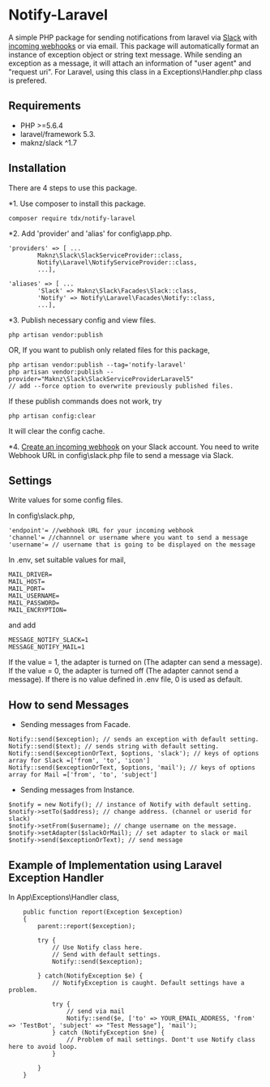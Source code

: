 # Notify-Laravel
A simple PHP package for sending notifications from laravel via [Slack](https://slack.com) with [incoming webhooks](https://my.slack.com/services/new/incoming-webhook) or via email.
This package will automatically format an instance of exception object or string text message.
While sending an exception as a message, it will attach an information of "user agent" and "request uri".
For Laravel, using this class in a Exceptions\Handler.php class is prefered.

## Requirements

* PHP >=5.6.4
* laravel/framework 5.3.
* maknz/slack ^1.7

## Installation

There are 4 steps to use this package.

*1. Use composer to install this package.

```
composer require tdx/notify-laravel
```

*2. Add 'provider' and 'alias' for config\app.php.
```
'providers' => [ ...
        Maknz\Slack\SlackServiceProvider::class,
        Notify\Laravel\NotifyServiceProvider::class,
        ...],
        
'aliases' => [ ...
        'Slack' => Maknz\Slack\Facades\Slack::class,
        'Notify' => Notify\Laravel\Facades\Notify::class,
        ...],
```

*3. Publish necessary config and view files.
```
php artisan vendor:publish
```
OR, 
If you want to publish only related files for this package,
```
php artisan vendor:publish --tag='notify-laravel'
php artisan vendor:publish --provider="Maknz\Slack\SlackServiceProviderLaravel5"
// add --force option to overwrite previously published files.
```

If these publish commands does not work, try 
```
php artisan config:clear
```
It will clear the config cache.


*4. [Create an incoming webhook](https://my.slack.com/services/new/incoming-webhook) on your Slack account. You need to write Webhook URL in config\slack.php file to send a message via Slack. 


## Settings
Write values for some config files.

In config\slack.php,
```
'endpoint'= //webhook URL for your incoming webhook
'channel'= //channnel or username where you want to send a message
'username'= // username that is going to be displayed on the message
```

In .env, set suitable values for mail,
```
MAIL_DRIVER=
MAIL_HOST=
MAIL_PORT=
MAIL_USERNAME=
MAIL_PASSWORD=
MAIL_ENCRYPTION=
```

and add
```
MESSAGE_NOTIFY_SLACK=1
MESSAGE_NOTIFY_MAIL=1
```
If the value = 1, the adapter is turned on (The adapter can send a message). If the value = 0, the adapter is turned off (The adapter cannot send a message). If there is no value defined in .env file, 0 is used as default.


## How to send Messages
* Sending messages from Facade.
```
Notify::send($exception); // sends an exception with default setting.
Notify::send($text); // sends string with default setting.
Notify::send($exceptionOrText, $options, 'slack'); // keys of options array for Slack =['from', 'to', 'icon'] 
Notify::send($exceptionOrText, $options, 'mail'); // keys of options array for Mail =['from', 'to', 'subject'] 

```

* Sending messages from Instance.

```
$notify = new Notify(); // instance of Notify with default setting.
$notify->setTo($address); // change address. (channel or userid for slack)
$notify->setFrom($username); // change username on the message.
$notify->setAdapter($slackOrMail); // set adapter to slack or mail
$notify->send($exceptionOrText); // send message
```

## Example of Implementation using Laravel Exception Handler

In App\Exceptions\Handler class,
```
    public function report(Exception $exception)
    {
        parent::report($exception);

        try {
            // Use Notify class here.
            // Send with default settings.
            Notify::send($exception);

        } catch(NotifyException $e) {
            // NotifyException is caught. Default settings have a problem.
            
            try {
                // send via mail
                Notify::send($e, ['to' => YOUR_EMAIL_ADDRESS, 'from' => 'TestBot', 'subject' => "Test Message"], 'mail');
            } catch (NotifyException $ne) {
                // Problem of mail settings. Dont't use Notify class here to avoid loop.
            }
            
        } 
    }
```
    
